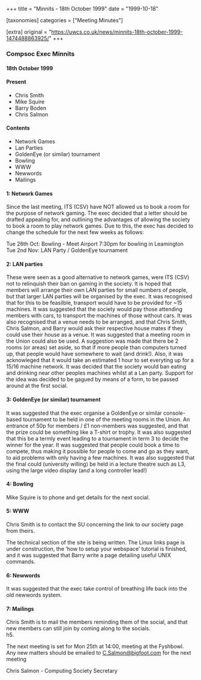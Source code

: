 +++
title = "Minnits - 18th October 1999"
date = "1999-10-18"

[taxonomies]
categories = ["Meeting Minutes"]

[extra]
original = "https://uwcs.co.uk/news/minnits-18th-october-1999-1474488863925/"
+++

### Compsoc Exec Minnits

#### 18th October 1999

#### Present

  - Chris Smith
  - Mike Squire
  - Barry Boden
  - Chris Salmon

#### Contents

  - Network Games
  - Lan Parties
  - GoldenEye (or similar) tournament
  - Bowling
  - WWW
  - Newwords
  - Mailings

#### 1: Network Games

Since the last meeting, ITS (CSV) have NOT allowed us to book a room for the purpose of network gaming. The exec decided that a letter should be drafted appealing for, and outlining the advantages of allowing the society to book a room to play network games. Due to this, the exec has decided to change the schedule for the next few weeks as follows:

Tue 26th Oct: Bowling - Meet Airport 7:30pm for bowling in Leamington  
Tue 2nd Nov: LAN Party / GoldenEye tournament

#### 2: LAN parties

These were seen as a good alternative to network games, were ITS (CSV) not to relinquish their ban on gaming in the society. It is hoped that members will arrange their own LAN parties for small numbers of people, but that larger LAN parties will be organised by the exec. It was recognised that for this to be feasilble, transport would have to be provided for \~15 machines. It was suggested that the society would pay those attending members with cars, to transport the machines of those without cars. It was also recognised that a venue needs to be arranged, and that Chris Smith, Chris Salmon, and Barry would ask their respective house mates if they could use their house as a venue. It was suggested that a meeting room in the Union could also be used. A suggestion was made that there be 2 rooms (or areas) set aside, so that if more people than computers turned up, that people would have somewhere to wait (and drink\!). Also, it was acknowleged that it would take an estimated 1 hour to set everyting up for a 15/16 machine network. It was decided that the society would ban eating and drinking near other peoples machines whilst at a Lan party. Support for the idea was decided to be gagued by means of a form, to be passed around at the first social.

#### 3: GoldenEye (or similar) tournament

It was suggested that the exec organise a GoldenEye or similar console-based tournament to be held in one of the meeting rooms in the Union. An entrance of 50p for members / £1 non-members was suggested, and that the prize could be something like a T-shirt or trophy. It was also suggested that this be a termly event leading to a tournament in term 3 to decide the winner for the year. It was suggested that people could book a time to compete, thus making it possible for people to come and go as they want, to aid problems with only having a few machines. It was also suggested that the final could (university willing) be held in a lecture theatre such as L3, using the large video display (and a long controller lead\!)

#### 4: Bowling

Mike Squire is to phone and get details for the next social.

#### 5: WWW

Chris Smith is to contact the SU concerning the link to our society page from theirs.

The technical section of the site is being written. The Linux links page is under construction, the ‘how to setup your webspace’ tutorial is finished, and it was suggested that Barry write a page detailing useful UNIX commands.

#### 6: Newwords

It was suggested that the exec take control of breathing life back into the old newwords system.

#### 7: Mailings

Chris Smith is to mail the members reminding them of the social, and that new members can still join by coming along to the socials.  
h5.

The next meeting is set for Mon 25th at 14:00, meeting at the Fyshbowl.  
Any new matters should be emailed to [C.Salmon@bigfoot.com](mailto:c.salmon@bigfoot.com) for the next meeting

Chris Salmon - Computing Society Secretary
